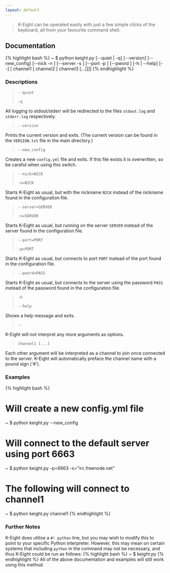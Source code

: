 ```yaml
---
layout: default
---
```


> K-Eight can be operated easily with just a few simple clicks of the keyboard, all from your favourite command shell.

## Documentation

{% highlight bash %}
~ $ python keight.py [--quiet | -q] [--version] [--new_config]
    [--nick -n <NICK>] [--server -s <SERVER>] [--port -p <PORT>]
    [--pword <PASS>] [-h | --help] [--]
    [ channel1 [ channel2 [ channel3 [...]]]]
{% endhighlight %}

### Descriptions
> `--quiet`
> 
> `-q`

All logging to stdout/stderr will be redirected to the files `stdout.log` and `stderr.log` respectively.

> `--version`

Prints the current version and exits.  (The current version can be found in the `VERSION.txt` file in the main directory.)

> `--new_config`

Creates a new `config.yml` file and exits.  If this file exists it is overwritten, so be careful when using this switch.

> `--nick=NICK`
>
> `-n=NICK`

Starts K-Eight as usual, but with the nickname `NICK` instead of the nickname found in the configuration file.

> `--server=SERVER`
>
> `-s=SERVER`

Starts K-Eight as usual, but running on the server `SERVER` instead of the server found in the configuration file.

> `--port=PORT`
>
> `-p=PORT`

Starts K-Eight as usual, but connects to port `PORT` instead of the port found in the configuration file.

> `--pword=PASS`

Starts K-Eight as usual, but connects to the server using the password `PASS` instead of the password found in the configuration file.

> `-h`
>
> `--help`

Shows a help message and exits.

> `--`

K-Eight will not interpret any more arguments as options.

> `channel1 [...]`

Each other argument will be interpreted as a channel to join once connected to the server.  K-Eight will automatically preface the channel name with a pound sign ('#').

### Examples

{% highlight bash %}
# Will create a new config.yml file
~ $ python keight.py --new_config
# Will connect to the default server using port 6663
~ $ python keight.py -p=6663 -s="irc.freenode.net"

# The following will connect to channel1
~ $ python keight.py channel1
{% endhighlight %}

### Further Notes
K-Eight does utilise a `#! python` line, but you may wish to modify this to point to your specific Python interpreter.  However, this may mean on certain systems that including `python` in the command may not be necessary, and thus K-Eight could be run as follows:
{% highlight bash %}
~ $ keight.py
{% endhighlight %}
All of the above documentation and examples will still work using this method.